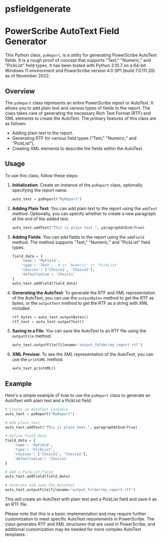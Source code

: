 # psfieldgenerate

# PowerScribe AutoText Field Generator

This Python class, `psReport`, is a utility for generating PowerScribe AutoText fields. It is a rough proof of concept that supports "Text," "Numeric," and "PickList" field types. It has been tested with Python 3.10.7 on a 64-bit Windows 11 environment and PowerScribe version 4.0 SP1 (build 7.0.111.20) as of November 2022.

## Overview

The `psReport` class represents an entire PowerScribe report or AutoText. It allows you to add plain text and various types of fields to the report. The class takes care of generating the necessary Rich Text Format (RTF) and XML elements to create the AutoText. The primary features of this class are as follows:

- Adding plain text to the report.
- Generating RTF for various field types ("Text," "Numeric," and "PickList").
- Creating XML elements to describe the fields within the AutoText.

## Usage

To use this class, follow these steps:

1. **Initialization**: Create an instance of the `psReport` class, optionally specifying the report name.

    ```python
    auto_text = psReport("MyReport")
    ```

2. **Adding Plain Text**: You can add plain text to the report using the `addText` method. Optionally, you can specify whether to create a new paragraph at the end of the added text.

    ```python
    auto_text.addText("This is plain text.", paragraphAtEnd=True)
    ```

3. **Adding Fields**: You can add fields to the report using the `addField` method. The method supports "Text," "Numeric," and "PickList" field types.

    ```python
    field_data = {
        'name': 'MyField',
        'type': 'Text',  # or 'Numeric' or 'PickList'
        'choices': ['Choice1', 'Choice2'],
        'defaultvalue': 'Choice1'
    }
    auto_text.addField(field_data)
    ```

4. **Generating the AutoText**: To generate the RTF and XML representation of the AutoText, you can use the `outputBytes` method to get the RTF as bytes, or the `outputText` method to get the RTF as a string with XML included.

    ```python
    rtf_bytes = auto_text.outputBytes()
    rtf_text = auto_text.outputText()
    ```

5. **Saving to a File**: You can save the AutoText to an RTF file using the `outputFile` method.

    ```python
    auto_text.outputFile(filename='output_folder/my_report.rtf')
    ```

6. **XML Preview**: To see the XML representation of the AutoText, you can use the `printXML` method.

    ```python
    auto_text.printXML()
    ```

## Example

Here's a simple example of how to use the `psReport` class to generate an AutoText with plain text and a PickList field:

```python
# Create an AutoText instance
auto_text = psReport("MyReport")

# Add plain text
auto_text.addText("This is plain text.", paragraphAtEnd=True)

# Define field data
field_data = {
    'name': 'MyField',
    'type': 'PickList',
    'choices': ['Choice1', 'Choice2'],
    'defaultvalue': 'Choice1'
}

# Add a PickList field
auto_text.addField(field_data)

# Generate and save the AutoText
auto_text.outputFile(filename='output_folder/my_report.rtf')
```

This will create an AutoText with plain text and a PickList field and save it as an RTF file.

Please note that this is a basic implementation and may require further customization to meet specific AutoText requirements in PowerScribe. The class generates RTF and XML structures that are used in PowerScribe, and additional customization may be needed for more complex AutoText templates.
